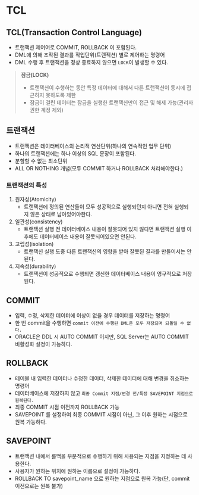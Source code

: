 # TCL

## TCL(Transaction Control Language)
- 트랜잭션 제어어로 COMMIT, ROLLBACK 이 포함된다.
- DML에 의해 조작된 결과를 작업단위(트랜잭션) 별로 제어하는 명령어
- DML 수행 후 트랜잭션을 정상 종료하지 않으면 `LOCK`이 발생할 수 있다.

> **잠금(LOCK)**
> - 트랜잭션이 수행하는 동안 특정 데이터에 대해서 다른 트랜잭션이 동시에 접근하지 못하도록 제한
> - 잠금이 걸린 데이터는 잠금을 실행한 트랜잭션만이 접근 및 해제 가능(관리자 권한 계정 제외)


## 트랜잭션
- 트랜잭션은 데이터베이스의 논리적 연산단위(하나의 연속적인 업무 단위)
- 하나의 트랜잭션에는 하나 이상의 SQL 문장이 포함된다.
- 분할할 수 없는 최소단위
- ALL OR NOTHING 개념(모두 COMMIT 하거나 ROLLBACK 처리해야한다.)

### 트랜잭션의 특성
1. 원자성(Atomicity)
   - 트랜잭션에 정의된 연산들이 모두 성공적으로 실행되던지 아니면 전혀 실행되지 않은 상태로 남아있어야한다.
2. 일관성(consistency)
   - 트랜잭션 실행 전 데이터베이스 내용이 잘못되어 있지 않다면 트랜잭션 실행 이후에도 데이터베이스 내용이 잘못되어있으면 안된다.
3. 고립성(isolation)
   - 트랜잭션 실행 도중 다른 트랜잭션의 영향을 받아 잘못된 결과를 만들어서는 안된다.
4. 지속성(durability)
   - 트랜잭션이 성공적으로 수행되면 갱신한 데이터베이스 내용이 영구적으로 저장된다.


## COMMIT
- 입력, 수정, 삭제한 데이터에 이상이 없을 경우 데이터를 저장하는 명령어
- 한 번 commit을 수행하면 `commit 이전에 수행된 DML은 모두 저장되며 되돌릴 수 없다.`
- ORACLE은 DDL 시 AUTO COMMIT 이지만, SQL Server는 AUTO COMMIT 비활성화 설정이 가능하다.

## ROLLBACK
- 테이블 내 입력한 데이터나 수정한 데이터, 삭제한 데이터에 대해 변경을 취소하는 명령어
- 데이터베이스에 저장하지 않고 `최종 Commit 지점/변경 전/특정 SAVEPOINT 지점으로 원복된다.`
- 최종 COMMIT 시점 이전까지 ROLLBACK 가능
- SAVEPOINT 를 설정하여 최종 COMMIT 시점이 아닌, 그 이후 원하는 시점으로 원복 가능하다.

## SAVEPOINT
- 트랜잭션 내에서 롤백을 부분적으로 수행하기 위해 사용되는 지점을 지정하는 데 사용한다.
- 사용자가 원하는 위치에 원하는 이름으로 설정이 가능하다.
- ROLLBACK TO savepoint_name 으로 원하는 지점으로 원복 가능(단, commit 이전으로는 원복 불가)


